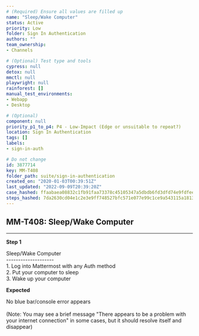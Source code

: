 ```yaml
---
# (Required) Ensure all values are filled up
name: "Sleep/Wake Computer"
status: Active
priority: Low
folder: Sign In Authentication
authors: ""
team_ownership: 
- Channels

# (Optional) Test type and tools
cypress: null
detox: null
mmctl: null
playwright: null
rainforest: []
manual_test_environments: 
- Webapp
- Desktop

# (Optional)
component: null
priority_p1_to_p4: P4 - Low-Impact (Edge or unsuitable to repeat?)
location: Sign In Authentication
tags: []
labels: 
- sign-in-auth

# Do not change
id: 3877714
key: MM-T408
folder_path: suite/sign-in-authentication
created_on: "2020-01-03T00:39:51Z"
last_updated: "2022-09-09T20:39:20Z"
case_hashed: ffaabaea08832c1fb91faa73378c45105347a5dbdb6fd3dfd74e9fdfeea1ef1c49ef4013167320b1f71e060d625ce043
steps_hashed: 7da2630cd04e1c2e3e9ff748527bfc571e077e99c1ce9a543115a18139024758ede9dc1fca649d5e30626fb5f562ddda
---
```


## MM-T408: Sleep/Wake Computer

---

**Step 1**

Sleep/Wake Computer\
\--------------------\
1\. Log into Mattermost with any Auth method\
2\. Put your computer to sleep\
3\. Wake up your computer

**Expected**

No blue bar/console error appears\
\
(Note: You may see a brief message "There appears to be a problem with your internet connection" in some cases, but it should resolve itself and disappear)
